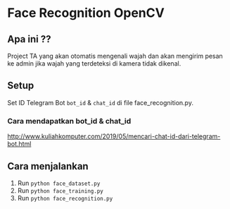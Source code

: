 # Face Recognition OpenCV

## Apa ini ??
Project TA yang akan otomatis mengenali wajah dan akan mengirim pesan ke admin jika wajah yang terdeteksi di kamera tidak dikenal.

## Setup
Set ID Telegram Bot <code>bot_id</code> &  <code>chat_id</code> di file face_recognition.py.

### Cara mendapatkan  bot_id & chat_id
http://www.kuliahkomputer.com/2019/05/mencari-chat-id-dari-telegram-bot.html

## Cara menjalankan
1. Run <code>python face_dataset.py</code>
2. Run <code>python face_training.py</code>
3. Run <code>python face_recognition.py</code>